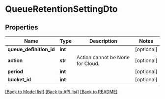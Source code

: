 # QueueRetentionSettingDto

## Properties
Name | Type | Description | Notes
------------ | ------------- | ------------- | -------------
**queue_definition_id** | **int** |  | [optional] 
**action** | **str** | Action cannot be None for Cloud. | [optional] 
**period** | **int** |  | [optional] 
**bucket_id** | **int** |  | [optional] 

[[Back to Model list]](../README.md#documentation-for-models) [[Back to API list]](../README.md#documentation-for-api-endpoints) [[Back to README]](../README.md)


